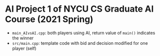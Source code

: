 # AI Project 1 of NYCU CS Graduate AI Course (2021 Spring)
- `main_AIvsAI.cpp`: both players using AI, return value of `main()` indicates the winner
- `src/main.cpp`: template code with bid and decision modified for one player (self)
